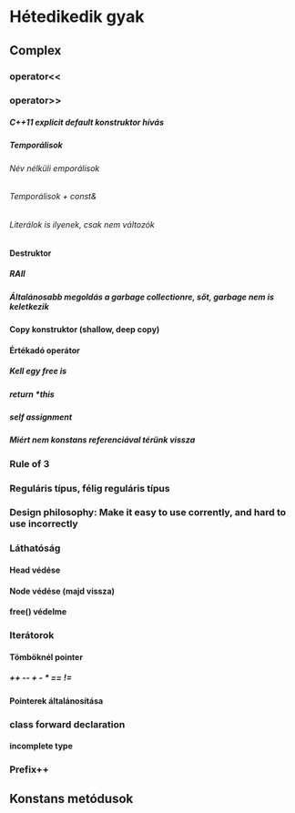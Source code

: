# Hétedikedik gyak

## Complex
### operator<<
### operator>>

##### C++11 explicit default konstruktor hívás

##### Temporálisok
###### Név nélküli emporálisok
###### Temporálisok + const&
###### Literálok is ilyenek, csak nem változók

#### Destruktor
##### RAII
##### Általánosabb megoldás a garbage collectionre, sőt, garbage nem is keletkezik

#### Copy konstruktor (shallow, deep copy)
#### Értékadó operátor
##### Kell egy free is
##### return *this
##### self assignment
##### Miért nem konstans referenciával térünk vissza

### Rule of 3
### Reguláris típus, félig reguláris típus

### Design philosophy: Make it easy to use corrently, and hard to use incorrectly

### Láthatóság
#### Head védése
#### Node védése (majd vissza)
#### free() védelme

### Iterátorok
#### Tömböknél pointer
##### ++ -- + - * == !=
#### Pointerek általánosítása

### class forward declaration
#### incomplete type
### Prefix++

## Konstans metódusok

